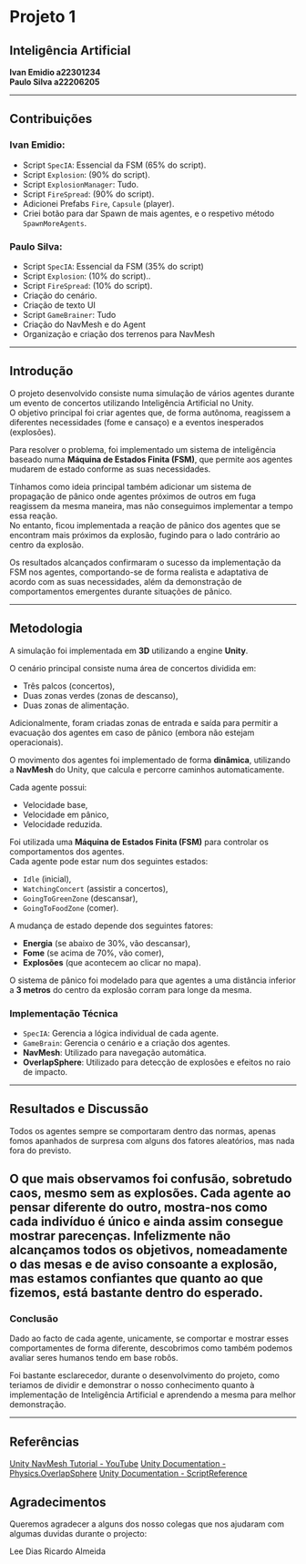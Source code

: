 # Projeto 1  
## Inteligência Artificial

**Ivan Emidio a22301234**  
**Paulo Silva a22206205**

---

## Contribuições

### Ivan Emidio:
- Script `SpecIA`: Essencial da FSM (65% do script).
- Script `Explosion`: (90% do script).
- Script `ExplosionManager`: Tudo.
- Script `FireSpread`: (90% do script).
- Adicionei Prefabs `Fire`, `Capsule` (player).
- Criei botão para dar Spawn de mais agentes, e o respetivo método `SpawnMoreAgents`.

### Paulo Silva:
- Script `SpecIA`: Essencial da FSM (35% do script)
- Script `Explosion`: (10% do script)..
- Script `FireSpread`: (10% do script).
- Criação do cenário.
- Criação de texto UI
- Script `GameBrainer`: Tudo
- Criação do NavMesh e do Agent
- Organização e criação dos terrenos para NavMesh

---

## Introdução

O projeto desenvolvido consiste numa simulação de vários agentes durante um evento de concertos utilizando Inteligência Artificial no Unity.  
O objetivo principal foi criar agentes que, de forma autônoma, reagissem a diferentes necessidades (fome e cansaço) e a eventos inesperados (explosões).

Para resolver o problema, foi implementado um sistema de inteligência baseado numa **Máquina de Estados Finita (FSM)**, que permite aos agentes mudarem de estado conforme as suas necessidades.

Tínhamos como ideia principal também adicionar um sistema de propagação de pânico onde agentes próximos de outros em fuga reagissem da mesma maneira, mas não conseguimos implementar a tempo essa reação.  
No entanto, ficou implementada a reação de pânico dos agentes que se encontram mais próximos da explosão, fugindo para o lado contrário ao centro da explosão.

Os resultados alcançados confirmaram o sucesso da implementação da FSM nos agentes, comportando-se de forma realista e adaptativa de acordo com as suas necessidades, além da demonstração de comportamentos emergentes durante situações de pânico.

---

## Metodologia

A simulação foi implementada em **3D** utilizando a engine **Unity**.

O cenário principal consiste numa área de concertos dividida em:
- Três palcos (concertos),
- Duas zonas verdes (zonas de descanso),
- Duas zonas de alimentação.

Adicionalmente, foram criadas zonas de entrada e saída para permitir a evacuação dos agentes em caso de pânico (embora não estejam operacionais).

O movimento dos agentes foi implementado de forma **dinâmica**, utilizando a **NavMesh** do Unity, que calcula e percorre caminhos automaticamente.

Cada agente possui:
- Velocidade base,
- Velocidade em pânico,
- Velocidade reduzida.

Foi utilizada uma **Máquina de Estados Finita (FSM)** para controlar os comportamentos dos agentes.  
Cada agente pode estar num dos seguintes estados:
- `Idle` (inicial),
- `WatchingConcert` (assistir a concertos),
- `GoingToGreenZone` (descansar),
- `GoingToFoodZone` (comer).

A mudança de estado depende dos seguintes fatores:
- **Energia** (se abaixo de 30%, vão descansar),
- **Fome** (se acima de 70%, vão comer),
- **Explosões** (que acontecem ao clicar no mapa).

O sistema de pânico foi modelado para que agentes a uma distância inferior a **3 metros** do centro da explosão corram para longe da mesma.
### Implementação Técnica
- `SpecIA`: Gerencia a lógica individual de cada agente.
- `GameBrain`: Gerencia o cenário e a criação dos agentes.
- **NavMesh**: Utilizado para navegação automática.
- **OverlapSphere**: Utilizado para detecção de explosões e efeitos no raio de impacto.
---

## Resultados e Discussão
Todos os agentes sempre se comportaram dentro das normas, apenas fomos apanhados de surpresa com alguns dos fatores aleatórios, mas nada fora do previsto.

O que mais observamos foi confusão, sobretudo caos, mesmo sem as explosões. Cada agente ao pensar diferente do outro, mostra-nos como cada indivíduo é único e ainda assim consegue mostrar parecenças.
Infelizmente não alcançamos todos os objetivos, nomeadamente o das mesas e de aviso consoante a explosão, mas estamos confiantes que quanto ao que fizemos, está bastante dentro do esperado.
---
### Conclusão
Dado ao facto de cada agente, unicamente, se comportar e mostrar esses comportamentes de forma diferente, descobrimos como também podemos avaliar seres humanos tendo em base robôs.

Foi bastante esclarecedor, durante o desenvolvimento do projeto, como teriamos de dividir e demonstrar o nosso conhecimento quanto à implementação de Inteligência Artificial e aprendendo a mesma para melhor demonstração.

---
## Referências

[Unity NavMesh Tutorial - YouTube](https://www.youtube.com/watch?v=CHV1ymlw-P8)
[Unity Documentation - Physics.OverlapSphere](https://docs.unity3d.com/6000.1/Documentation/ScriptReference/Physics.OverlapSphere.html)
[Unity Documentation - ScriptReference](https://docs.unity3d.com/ScriptReference/)

## Agradecimentos

Queremos agradecer a alguns dos nosso colegas que nos ajudaram com algumas duvidas durante o projecto:

Lee Dias
Ricardo Almeida
